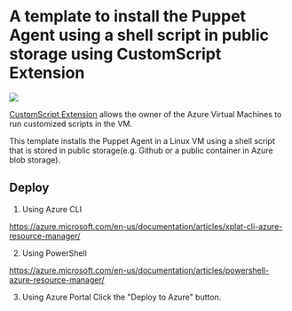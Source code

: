 # A template to install the Puppet Agent using a shell script in public storage using CustomScript Extension

<a href="https://portal.azure.com/#create/Microsoft.Template/uri/https%3A%2F%2Fraw.githubusercontent.com%2FAzure%2Fazure-quickstart-templates%2Fmaster%2Flinux-puppet-agent%2Fazuredeploy.json" target="_blank">
    <img src="http://azuredeploy.net/deploybutton.png"/>
</a>

[CustomScript Extension](https://github.com/Azure/azure-linux-extensions/tree/master/CustomScript) allows the owner of the Azure Virtual Machines to run customized scripts in the VM.

This template installs the Puppet Agent in a Linux VM using a shell script that is stored in public storage(e.g. Github or a public container in Azure blob storage).

## Deploy

1. Using Azure CLI

  https://azure.microsoft.com/en-us/documentation/articles/xplat-cli-azure-resource-manager/

2. Using PowerShell

  https://azure.microsoft.com/en-us/documentation/articles/powershell-azure-resource-manager/

3. Using Azure Portal
  Click the "Deploy to Azure" button.
